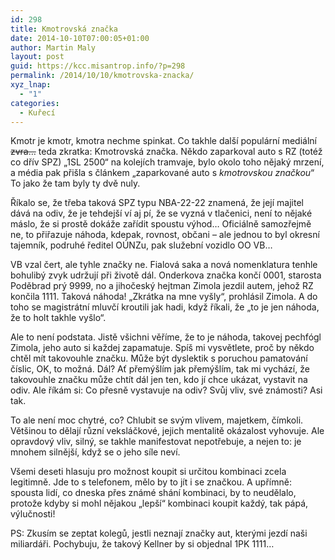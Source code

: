 ```yaml
---
id: 298
title: Kmotrovská značka
date: 2014-10-10T07:00:05+01:00
author: Martin Maly
layout: post
guid: https://kcc.misantrop.info/?p=298
permalink: /2014/10/10/kmotrovska-znacka/
xyz_lnap:
  - "1"
categories:
  - Kuřecí
---
```

Kmotr je kmotr, kmotra nechme spinkat. Co takhle další populární mediální <del>zvra&#8230;</del> teda zkratka: Kmotrovská značka. Někdo zaparkoval auto s RZ (totéž co dřív SPZ) &#8222;1SL 2500&#8220; na kolejích tramvaje, bylo okolo toho nějaký mrzení, a média pak přišla s článkem &#8222;zaparkované auto s _kmotrovskou značkou_&#8220; To jako že tam byly ty dvě nuly.

Říkalo se, že třeba taková SPZ typu NBA-22-22 znamená, že její majitel dává na odiv, že je tehdejší ví aj pí, že se vyzná v tlačenici, není to nějaké máslo, že si prostě dokáže zařídit spoustu výhod&#8230; Oficiálně samozřejmě ne, to přiřazuje náhoda, kdepak, rovnost, občani &#8211; ale jednou to byl okresní tajemník, podruhé ředitel OÚNZu, pak služební vozidlo OO VB&#8230;

VB vzal čert, ale tyhle značky ne. Fialová saka a nová nomenklatura tenhle bohulibý zvyk udržují při životě dál. Onderkova značka končí 0001, starosta Poděbrad prý 9999, no a jihočeský hejtman Zimola jezdil autem, jehož RZ končila 1111. Taková náhoda! &#8222;Zkrátka na mne vyšly&#8220;, prohlásil Zimola. A do toho se magistrátní mluvčí kroutili jak hadi, když říkali, že &#8222;to je jen náhoda, že to holt takhle vyšlo&#8220;.

Ale to není podstata. Jistě všichni věříme, že to je náhoda, takovej pechfógl Zimola, jeho auto si každej zapamatuje. Spíš mi vysvětlete, proč by někdo chtěl mít takovouhle značku. Může být dyslektik s poruchou pamatování číslic, OK, to možná. Dál? Ať přemýšlím jak přemýšlím, tak mi vychází, že takovouhle značku může chtít dál jen ten, kdo jí chce ukázat, vystavit na odiv. Ale říkám si: Co přesně vystavuje na odiv? Svůj vliv, své známosti? Asi tak.

To ale není moc chytré, co? Chlubit se svým vlivem, majetkem, čímkoli. Většinou to dělají různí veksláčkové, jejich mentalitě okázalost vyhovuje. Ale opravdový vliv, silný, se takhle manifestovat nepotřebuje, a nejen to: je mnohem silnější, když se o jeho síle neví.

Všemi deseti hlasuju pro možnost koupit si určitou kombinaci zcela legitimně. Jde to s telefonem, mělo by to jít i se značkou. A upřímně: spousta lidí, co dneska přes známé shání kombinaci, by to neudělalo, protože kdyby si mohl nějakou &#8222;lepší&#8220; kombinaci koupit každý, tak pápá, výlučnosti!

PS: Zkusím se zeptat kolegů, jestli neznají značky aut, kterými jezdí naši miliardáři. Pochybuju, že takový Kellner by si objednal 1PK 1111&#8230;
